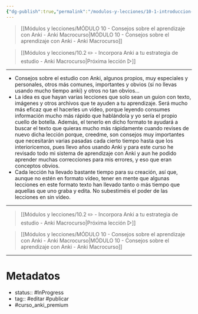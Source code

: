 ```yaml
---
{"dg-publish":true,"permalink":"/modulos-y-lecciones/10-1-introduccion-al-modulo-10-anki-macrocurso/","noteIcon":"","updated":"2024-05-15T22:20:31.578+02:00"}
---
```



> [[Módulos y lecciones/MÓDULO 10 - Consejos sobre el aprendizaje con Anki - Anki Macrocurso\|MÓDULO 10 - Consejos sobre el aprendizaje con Anki - Anki Macrocurso]]

> [[Módulos y lecciones/10.2 ✏️ - Incorpora Anki a tu estrategia de estudio - Anki Macrocurso\|Próxima lección ▷]]

---

- Consejos sobre el estudio con Anki, algunos propios, muy especiales y personales, otros más comunes, importantes y obvios (si no llevas usando mucho tiempo anki) y otros no tan obvios...
- La idea es que hayan varias lecciones que solo sean un guion con texto, imágenes y otros archivos que te ayuden a tu aprendizaje. Será mucho más eficaz que el hacerles un vídeo, porque leyendo consumes información mucho más rápido que hablándola y yo sería el propio cuello de botella. Además, el tenerlo en dicho formato te ayudará a buscar el texto que quieras mucho más rápidamente cuando revises de nuevo dicha lección porque, creedme, son consejos muy importantes que necesitarán varias pasadas cada cierto tiempo hasta que los interioricemos, pues llevo años usando Anki y para este curso he revisado todo mi sistema de aprendizaje con Anki y aun he podido aprender muchas correcciones para mis errores, y eso que eran conceptos obvios.
- Cada lección ha llevado bastante tiempo para su creación, así que, aunque no estén en formato vídeo, tener en mente que algunas lecciones en este formato texto han llevado tanto o más tiempo que aquellas que uno graba y edita. No subestiméis el poder de las lecciones en sin vídeo.

---

> [[Módulos y lecciones/10.2 ✏️ - Incorpora Anki a tu estrategia de estudio - Anki Macrocurso\|Próxima lección ▷]]

> [[Módulos y lecciones/MÓDULO 10 - Consejos sobre el aprendizaje con Anki - Anki Macrocurso\|MÓDULO 10 - Consejos sobre el aprendizaje con Anki - Anki Macrocurso]]

---

# Metadatos
- status:: #InProgress  
- tag:: #editar #publicar
- #curso_anki_premium